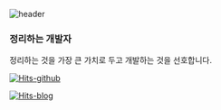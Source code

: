 ![header](https://capsule-render.vercel.app/api?type=Waving&color=auto&height=300&section=header&text=Lake%20Github&fontSize=90)


### 정리하는 개발자

정리하는 것을 가장 큰 가치로 두고 개발하는 것을 선호합니다.

<div align=left>
	
[![Hits-github](https://hits.seeyoufarm.com/api/count/incr/badge.svg?url=https%3A%2F%2Fgithub.com%2Fleehosu&count_bg=%2379C83D&title_bg=%23555555&icon=github.svg&icon_color=%23FBFBFB&title=github+hits&edge_flat=false)](https://hits.seeyoufarm.com)
  
  [![Hits-blog](https://hits.seeyoufarm.com/api/count/incr/badge.svg?url=https%3A%2F%2Fleehosu.github.io&count_bg=%2379C83D&title_bg=%23555555&icon=blogger.svg&icon_color=%23FBFBFB&title=blog+hits&edge_flat=false)](https://hits.seeyoufarm.com)
  
  
  </div>
